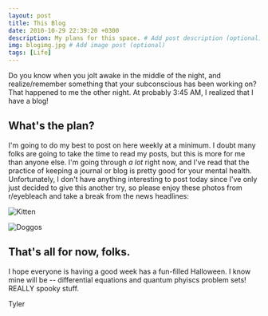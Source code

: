 ```yaml
---
layout: post
title: This Blog
date: 2010-10-29 22:39:20 +0300
description: My plans for this space. # Add post description (optional)
img: blogimg.jpg # Add image post (optional)
tags: [Life]
---
```


Do you know when you jolt awake in the middle of the night, and realize/remember something that your subconscious has been working on? That happened to me the other night. At probably 3:45 AM, I realized that I have a blog!

## What's the plan?

I'm going to do my best to post on here weekly at a minimum. I doubt many folks are going to take the time to read my posts, but this is more for me than anyone else. I'm going through *a lot* right now, and I've read that the practice of keeping a journal or blog is pretty good for your mental health. Unfortunately, I don't have anything interesting to post today since I've only just decided to give this another try, so please enjoy these photos from r/eyebleach and take a break from the news headlines: 

![Kitten](https://i.redd.it/uta4h98ws9v31.jpg)
 
![Doggos](https://i.redd.it/bwcuhcp2fru31.jpg)
 

## That's all for now, folks.

I hope everyone is having a good week has a fun-filled Halloween. I know mine will be -- differential equations and quantum phyiscs problem sets! REALLY spooky stuff. 

Tyler
